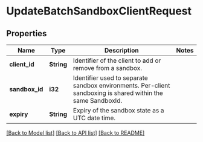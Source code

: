 # UpdateBatchSandboxClientRequest

## Properties

Name | Type | Description | Notes
------------ | ------------- | ------------- | -------------
**client_id** | **String** | Identifier of the client to add or remove from a sandbox. | 
**sandbox_id** | **i32** | Identifier used to separate sandbox environments. Per-client sandboxing is shared within the same SandboxId. | 
**expiry** | **String** | Expiry of the sandbox state as a UTC date time. | 

[[Back to Model list]](../README.md#documentation-for-models) [[Back to API list]](../README.md#documentation-for-api-endpoints) [[Back to README]](../README.md)


